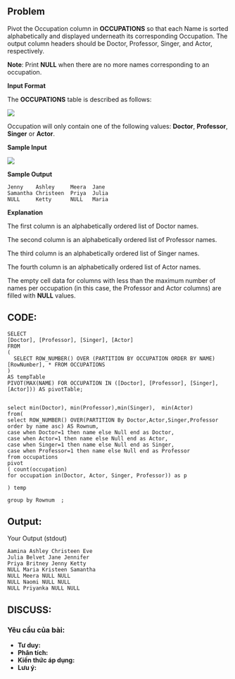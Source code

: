 ## Problem

Pivot the Occupation column in **OCCUPATIONS** so that each Name is sorted alphabetically and displayed underneath its corresponding Occupation. The output column headers should be Doctor, Professor, Singer, and Actor, respectively.

**Note**: Print **NULL** when there are no more names corresponding to an occupation.

**Input Format**

The **OCCUPATIONS** table is described as follows:

![](https://s3.amazonaws.com/hr-challenge-images/12889/1443816414-2a465532e7-1.png)

Occupation will only contain one of the following values: **Doctor**, **Professor**, **Singer** or **Actor**.

**Sample Input**

![](https://s3.amazonaws.com/hr-challenge-images/12890/1443817648-1b2b8add45-2.png)

**Sample Output**

    Jenny    Ashley     Meera  Jane
    Samantha Christeen  Priya  Julia
    NULL     Ketty      NULL   Maria
    
**Explanation**

The first column is an alphabetically ordered list of Doctor names. 

The second column is an alphabetically ordered list of Professor names. 

The third column is an alphabetically ordered list of Singer names. 

The fourth column is an alphabetically ordered list of Actor names. 

The empty cell data for columns with less than the maximum number of names per occupation (in this case, the Professor and Actor columns) are filled with **NULL** values.
    
## CODE:

    SELECT
    [Doctor], [Professor], [Singer], [Actor]
    FROM
    (
      SELECT ROW_NUMBER() OVER (PARTITION BY OCCUPATION ORDER BY NAME) [RowNumber], * FROM OCCUPATIONS
    ) 
    AS tempTable
    PIVOT(MAX(NAME) FOR OCCUPATION IN ([Doctor], [Professor], [Singer], [Actor])) AS pivotTable;
    
    
    select min(Doctor), min(Professor),min(Singer),  min(Actor)
    from(
    select ROW_NUMBER() OVER(PARTITION By Doctor,Actor,Singer,Professor order by name asc) AS Rownum, 
    case when Doctor=1 then name else Null end as Doctor,
    case when Actor=1 then name else Null end as Actor,
    case when Singer=1 then name else Null end as Singer,
    case when Professor=1 then name else Null end as Professor
    from occupations
    pivot
    ( count(occupation)
    for occupation in(Doctor, Actor, Singer, Professor)) as p

    ) temp

    group by Rownum  ;
    
## Output:
Your Output (stdout)

    Aamina Ashley Christeen Eve 
    Julia Belvet Jane Jennifer 
    Priya Britney Jenny Ketty 
    NULL Maria Kristeen Samantha 
    NULL Meera NULL NULL 
    NULL Naomi NULL NULL 
    NULL Priyanka NULL NULL 

## DISCUSS:
### Yêu cầu của bài: 
- **Tư duy:** 
- **Phân tích:**
- **Kiến thức áp dụng:**
- **Lưu ý:**

